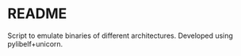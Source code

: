 # README #

Script to emulate binaries of different architectures. Developed using pylibelf+unicorn.
